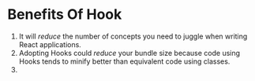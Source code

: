 # Benefits Of Hook

1. It will _reduce_ the number of concepts you need to juggle when writing React applications.
2. Adopting Hooks could _reduce_ your bundle size because code using Hooks tends to minify better than equivalent code using classes.
3. 


